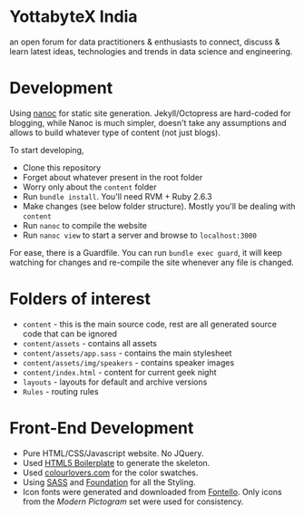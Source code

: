 # YottabyteX India

an open forum for data practitioners & enthusiasts to connect, discuss &amp; learn latest ideas, technologies and trends 
in data science and engineering.

# Development

Using [nanoc](//nanoc.ws) for static site generation. Jekyll/Octopress are hard-coded for blogging, while Nanoc is much 
simpler, doesn't take any assumptions and allows to build whatever type of content (not just blogs).

To start developing,

* Clone this repository
* Forget about whatever present in the root folder
* Worry only about the `content` folder
* Run `bundle install`. You'll need RVM + Ruby 2.6.3
* Make changes (see below folder structure). Mostly you'll be dealing with `content`
* Run `nanoc` to compile the website
* Run `nanoc view` to start a server and browse to `localhost:3000`

For ease, there is a Guardfile. You can run `bundle exec guard`, it will keep watching for changes and re-compile the 
site whenever any file is changed.

# Folders of interest

* `content` - this is the main source code, rest are all generated source code that can be ignored
* `content/assets` - contains all assets
* `content/assets/app.sass` - contains the main stylesheet
* `content/assets/img/speakers` - contains speaker images
* `content/index.html` - content for current geek night
* `layouts` - layouts for default and archive versions
* `Rules` - routing rules

# Front-End Development

* Pure HTML/CSS/Javascript website. No JQuery.
* Used [HTML5 Boilerplate](//html5boilerplate.com) to generate the skeleton.
* Used [colourlovers.com](//colourlovers.com) for the color swatches.
* Using [SASS](//sass-lang.com) and [Foundation](//foundation.zurb.com) for all the Styling.
* Icon fonts were generated and downloaded from [Fontello](//fontello.com). Only icons from the *Modern Pictogram* set 
were used for consistency.
